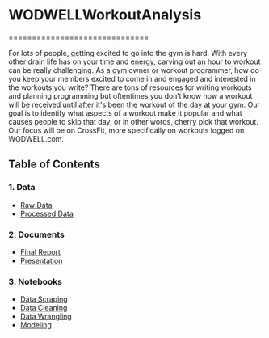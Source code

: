 # WODWELLWorkoutAnalysis
==============================

For lots of people, getting excited to go into the gym is hard. With every other drain life has on your time and energy, carving out an hour to workout can be really challenging. As a gym owner or workout programmer, how do you keep your members excited to come in and engaged and interested in the workouts you write? There are tons of resources for writing workouts and planning programming but oftentimes you don’t know how a workout will be received until after it's been the workout of the day at your gym. Our goal is to identify what aspects of a workout make it popular and what causes people to skip that day, or in other words, cherry pick that workout. Our focus will be on CrossFit, more specifically on workouts logged on WODWELL.com.

## Table of Contents

### 1. Data
* [Raw Data](https://github.com/theGetz1995/WODWELLWorkoutAnalysis/commit/643ad73038e57df760b5051aaf8e29f60329c77c "Raw Data")
* [Processed Data](https://github.com/theGetz1995/WODWELLWorkoutAnalysis/tree/master/data/processed "Processed Data")
### 2. Documents
* [Final Report](https://github.com/theGetz1995/Starcraft2LeagueClassification/blob/main/docs/Starcraft%20II%20Final%20Report.pdf "Final Report")
* [Presentation](https://github.com/theGetz1995/Starcraft2LeagueClassification/blob/main/docs/Starcraft%202%20Presentation.pdf "Presentation")
### 3. Notebooks
* [Data Scraping](https://github.com/theGetz1995/WODWELLWorkoutAnalysis/blob/master/notebooks/01%20Data%20Scraping.ipynb "Data Scraping")
* [Data Cleaning](https://github.com/theGetz1995/WODWELLWorkoutAnalysis/blob/master/notebooks/02%20Data%20Cleaning.ipynb "Data Cleaning")
* [Data Wrangling](https://github.com/theGetz1995/WODWELLWorkoutAnalysis/blob/master/notebooks/03%20Data%20Wrangling%20part%202.ipynb "Data Wrangling")
* [Modeling](https://github.com/theGetz1995/Starcraft2LeagueClassification/blob/main/notebooks/08_Getz_Modeling.ipynb "Modeling")